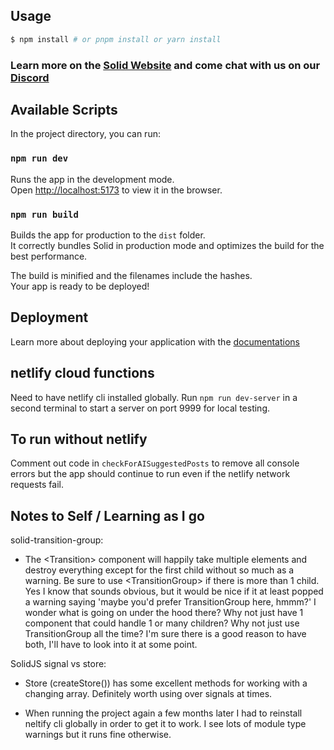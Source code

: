 ## Usage

```bash
$ npm install # or pnpm install or yarn install
```

### Learn more on the [Solid Website](https://solidjs.com) and come chat with us on our [Discord](https://discord.com/invite/solidjs)

## Available Scripts

In the project directory, you can run:

### `npm run dev`

Runs the app in the development mode.<br>
Open [http://localhost:5173](http://localhost:5173) to view it in the browser.

### `npm run build`

Builds the app for production to the `dist` folder.<br>
It correctly bundles Solid in production mode and optimizes the build for the best performance.

The build is minified and the filenames include the hashes.<br>
Your app is ready to be deployed!

## Deployment

Learn more about deploying your application with the [documentations](https://vitejs.dev/guide/static-deploy.html)

## netlify cloud functions

Need to have netlify cli installed globally.
Run `npm run dev-server` in a second terminal to start a server on port 9999 for local testing.

## To run without netlify

Comment out code in `checkForAISuggestedPosts` to remove all console errors but the app should continue to run
even if the netlify network requests fail.

## Notes to Self / Learning as I go

solid-transition-group:

-   The &lt;Transition> component will happily take multiple elements and destroy everything except for the first child
    without so much as a warning. Be sure to use &lt;TransitionGroup> if there is more than 1 child.
    Yes I know that sounds obvious, but it would be nice if it at least popped a warning saying
    'maybe you'd prefer TransitionGroup here, hmmm?' I wonder what is going on under the hood there? Why not just have 1
    component that could handle 1 or many children? Why not just use TransitionGroup all the time? I'm sure there is a
    good reason to have both, I'll have to look into it at some point.

SolidJS signal vs store:

-   Store (createStore()) has some excellent methods for working with a changing array.
    Definitely worth using over signals at times.

-   When running the project again a few months later I had to reinstall neltify cli globally in order to get it to work.
    I see lots of module type warnings but it runs fine otherwise.
